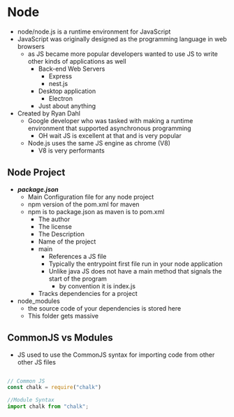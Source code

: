 # Node
- node/node.js is a runtime environment for JavaScript
- JavaScript was originally designed as the programming language in web browsers
  - as JS became more popular developers wanted to use JS to write other kinds of applications as well 
    - Back-end Web Servers
      - Express
      - nest.js
    - Desktop application
      - Electron
    - Just about anything
- Created by Ryan Dahl
  - Google developer who was tasked with making a runtime environment that supported asynchronous programming
    - OH wait JS is excellent at that and is very popular
  - Node.js uses the same JS engine as chrome (V8)
    - V8 is very performants


## Node Project
- ***package.json***
  - Main Configuration file for any node project
  - npm version of the pom.xml for maven
  - npm is to package.json as maven is to pom.xml
    - The author 
    - The license
    - The Description
    - Name of the project
    - main
      - References a JS file
      - Typically the entrypoint first file run in your node application
      - Unlike java JS does not have a main method that signals the start of the program
        - by convention it is index.js
    - Tracks dependencies for a project
- node_modules
  - the source code of your dependencies is stored here
  - This folder gets massive

## CommonJS vs Modules
- JS used to use the CommonJS syntax for importing code from other other JS files
```JavaScript

// Common JS
const chalk = require("chalk")

//Module Syntax
import chalk from "chalk";

```